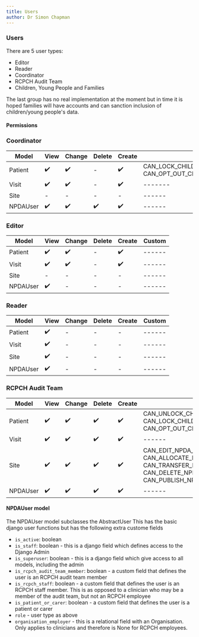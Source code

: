 ```yaml
---
title: Users
author: Dr Simon Chapman
---
```



### Users

There are 5 user types:

- Editor
- Reader
- Coordinator
- RCPCH Audit Team
- Children, Young People and Families

The last group has no real implementation at the moment but in time it is hoped families will have accounts and can sanction inclusion of children/young people's data.

#### Permissions

### Coordinator

| Model    | View | Change | Delete | Create | Custom |
| -------- | ---- | ------ | ------ | ------ | ------ |
| Patient  | ✔️   |    ✔️   |    -   |    ✔️   | CAN_LOCK_CHILD_PATIENT_DATA_FROM_EDITING, CAN_OPT_OUT_CHILD_FROM_INCLUSION_IN_AUDIT |
| Visit    | ✔️   |    ✔️   |    -   |    ✔️   | ------- |
| Site     | -    |    -   |    -   |    -   | ------ |
| NPDAUser | ✔️   |    ✔️   |    ✔️   |    ✔️   | ------ |

### Editor

| Model    | View | Change | Delete | Create | Custom |
| -------- | ---- | ------ | ------ | ------ | ------ |
| Patient  | ✔️   |    ✔️   |    -   |    ✔️   | ------ |
| Visit    | ✔️   |    ✔️   |    -   |    ✔️   | ------ |
| Site     | -    |    -   |    -   |    -   | ------ |
| NPDAUser | ✔️   |    -   |    -   |    -   | ------ |

### Reader

| Model    | View | Change | Delete | Create | Custom |
| -------- | ---- | ------ | ------ | ------ | ------ |
| Patient  | ✔️   |    -   |    -   |    -   | ------ |
| Visit    | ✔️   |    -   |    -   |    -   | ------ |
| Site     | ✔️   |    -   |    -   |    -   | ------ |
| NPDAUser | ✔️   |    -   |    -   |    -   | ------ |

### RCPCH Audit Team

| Model    | View | Change | Delete | Create | Custom |
| -------- | ---- | ------ | ------ | ------ | ------ |
| Patient  | ✔️   |    ✔️   |    ✔️   |    ✔️   | CAN_UNLOCK_CHILD_PATIENT_DATA_FROM_EDITING, CAN_LOCK_CHILD_PATIENT_DATA_FROM_EDITING, CAN_OPT_OUT_CHILD_FROM_INCLUSION_IN_AUDIT |
| Visit    | ✔️   |    ✔️   |    ✔️   |    ✔️   | ------ |
| Site     | ✔️   |    ✔️   |    ✔️   |    ✔️   | CAN_EDIT_NPDA_LEAD_CENTRE, CAN_ALLOCATE_NPDA_LEAD_CENTRE, CAN_TRANSFER_NPDA_LEAD_CENTRE, CAN_DELETE_NPDA_LEAD_CENTRE, CAN_PUBLISH_NPDA_DATA |
| NPDAUser | ✔️   |    ✔️   |    ✔️   |    ✔️   | ------ |


#### NPDAUser model

The NPDAUser model subclasses the AbstractUser
This has the basic django user functions but has the following extra custome fields

- `is_active`: boolean
- `is_staff`: boolean - this is a django field which defines access to the Django Admin
- `is_superuser`: boolean - this is a django field which give access to all models, including the admin
- `is_rcpch_audit_team_member`: boolean - a custom field that defines the user is an RCPCH audit team member
- `is_rcpch_staff`: boolean - a custom field that defines the user is an RCPCH staff member. This is as opposed to a clinician who may be a member of the audit team, but not an RCPCH employee
- `is_patient_or_carer`: boolean - a custom field that defines the user is a patient or carer
- `role` - user type as above
- `organisation_employer` - this is a relational field with an Organisation. Only applies to clinicians and therefore is None for RCPCH employees.